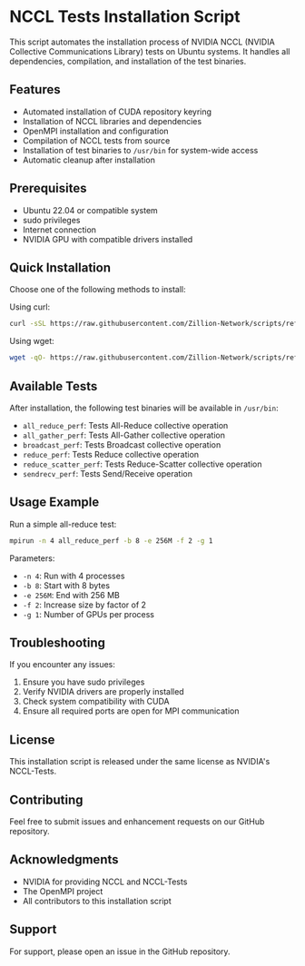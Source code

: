 # NCCL Tests Installation Script

This script automates the installation process of NVIDIA NCCL (NVIDIA Collective Communications Library) tests on Ubuntu systems. It handles all dependencies, compilation, and installation of the test binaries.

## Features

- Automated installation of CUDA repository keyring
- Installation of NCCL libraries and dependencies
- OpenMPI installation and configuration
- Compilation of NCCL tests from source
- Installation of test binaries to `/usr/bin` for system-wide access
- Automatic cleanup after installation

## Prerequisites

- Ubuntu 22.04 or compatible system
- sudo privileges
- Internet connection
- NVIDIA GPU with compatible drivers installed

## Quick Installation

Choose one of the following methods to install:

Using curl:
```bash
curl -sSL https://raw.githubusercontent.com/Zillion-Network/scripts/refs/heads/main/nccl-tests/install_nccl_tests.sh | bash
```

Using wget:
```bash
wget -qO- https://raw.githubusercontent.com/Zillion-Network/scripts/refs/heads/main/nccl-tests/install_nccl_tests.sh | bash
```

## Available Tests

After installation, the following test binaries will be available in `/usr/bin`:

- `all_reduce_perf`: Tests All-Reduce collective operation
- `all_gather_perf`: Tests All-Gather collective operation
- `broadcast_perf`: Tests Broadcast collective operation
- `reduce_perf`: Tests Reduce collective operation
- `reduce_scatter_perf`: Tests Reduce-Scatter collective operation
- `sendrecv_perf`: Tests Send/Receive operation

## Usage Example

Run a simple all-reduce test:
```bash
mpirun -n 4 all_reduce_perf -b 8 -e 256M -f 2 -g 1
```

Parameters:
- `-n 4`: Run with 4 processes
- `-b 8`: Start with 8 bytes
- `-e 256M`: End with 256 MB
- `-f 2`: Increase size by factor of 2
- `-g 1`: Number of GPUs per process

## Troubleshooting

If you encounter any issues:

1. Ensure you have sudo privileges
2. Verify NVIDIA drivers are properly installed
3. Check system compatibility with CUDA
4. Ensure all required ports are open for MPI communication

## License

This installation script is released under the same license as NVIDIA's NCCL-Tests.

## Contributing

Feel free to submit issues and enhancement requests on our GitHub repository.

## Acknowledgments

- NVIDIA for providing NCCL and NCCL-Tests
- The OpenMPI project
- All contributors to this installation script

## Support

For support, please open an issue in the GitHub repository.